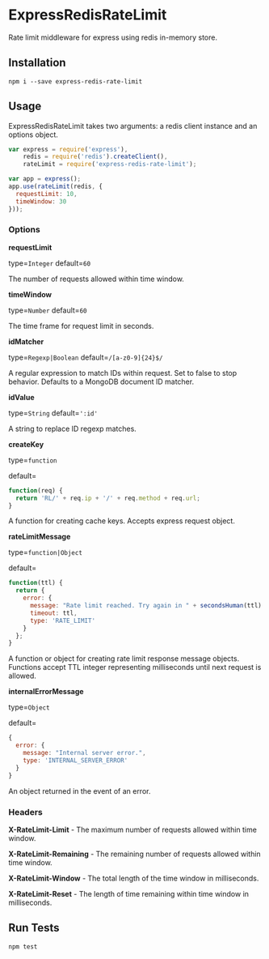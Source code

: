 # ExpressRedisRateLimit

Rate limit middleware for express using redis in-memory store.


## Installation

    npm i --save express-redis-rate-limit


## Usage

ExpressRedisRateLimit takes two arguments: a redis client instance and an options object.

```javascript
var express = require('express'),
    redis = require('redis').createClient(),
    rateLimit = require('express-redis-rate-limit');

var app = express();
app.use(rateLimit(redis, {
  requestLimit: 10,
  timeWindow: 30
}));
```

### Options

**requestLimit**

type=`Integer` default=`60`

The number of requests allowed within time window.

**timeWindow**

type=`Number` default=`60`

The time frame for request limit in seconds.

**idMatcher**

type=`Regexp|Boolean` default=`/[a-z0-9]{24}$/`

A regular expression to match IDs within request. Set to false to stop behavior. Defaults to a MongoDB document ID matcher.

**idValue**

type=`String` default=`':id'`

A string to replace ID regexp matches.

**createKey**

type=`function`

default=
```javascript
function(req) {
  return 'RL/' + req.ip + '/' + req.method + req.url;
}
```

A function for creating cache keys. Accepts express request object.

**rateLimitMessage**

type=`function|Object`

default=
```javascript
function(ttl) {
  return {
    error: {
      message: "Rate limit reached. Try again in " + secondsHuman(ttl) + ".",
      timeout: ttl,
      type: 'RATE_LIMIT'
    }
  };
}
```

A function or object for creating rate limit response message objects. Functions accept TTL integer representing milliseconds until next request is allowed.

**internalErrorMessage**

type=`Object`

default=
```javascript
{
  error: {
    message: "Internal server error.",
    type: 'INTERNAL_SERVER_ERROR'
  }
}
```

An object returned in the event of an error.

### Headers

**X-RateLimit-Limit** - The maximum number of requests allowed within time window.

**X-RateLimit-Remaining** - The remaining number of requests allowed within time window.

**X-RateLimit-Window** - The total length of the time window in milliseconds.

**X-RateLimit-Reset** - The length of time remaining within time window in milliseconds.


## Run Tests

    npm test
